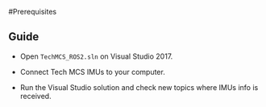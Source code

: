 #Prerequisites

## Guide

- Open `TechMCS_ROS2.sln` on Visual Studio 2017.

- Connect Tech MCS IMUs to your computer.

- Run the Visual Studio solution and check new topics where IMUs info is received.

